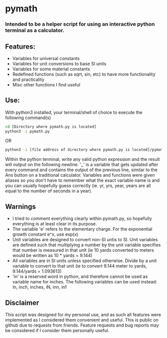 # pymath
### Intended to be a helper script for using an interactive python terminal as a calculator.

## Features:
- Variables for universal constants
- Variables for unit conversions to base SI units
- Variables for some material constants
- Redefined functions (such as sqrt, sin, etc) to have more functionality and practicality
- Misc other functions I find useful

## Use:
With python3 installed, your terminal/shell of choice to execute the following command(s)
```bash
cd [Directory where pymath.py is located]
python3 -i pymath.py
```
OR
```bash
python3 -i [file address of directory where pymath.py is located]/pymath.py
```

Within the python terminal, write any valid python expression and the result will output on the following newline. '_' is a variable that gets updated after every command and contains the output of the previous line, similar to the Ans button on a traditional calculator.
Variables and functions were given aliases so you don't have to remember what the exact variable name is and you can usually hopefully guess correctly (ie. yr, yrs, year, years are all equal to the number of seconds in a year). 

## Warnings
- I tried to comment everything clearly within pymath.py, so hopefully everything is at least clear in its purpose.
- The variable 'e' refers to the elementary charge. For the exponential growth constant e^x, use exp(x)
- Unit variables are designed to convert non-SI untis to SI. Unit variables are defined such that multiplying a number by the unit variable specifies that number is measured in that unit (ie 10 yards converted to meters would be written as 10 * yards = 9.144)
- All variables are in SI units unless specified otherwise. Divide by a unit variable to convert to that unit (ie to convert 9.144 meter to yards, 9.144/yards = 1.093613)
- 'in' is a reserved word in python, and therefore cannot be used as variable name for inches. The following variables can be used instead: In, inch, inches, iN, inn, in1

## Disclaimer
This script was designed for my personal use, and as such all features were implemented as I considered them convenient and useful. This is public on github due to requests from friends. Feature requests and bug reports may be considered if I consider them personally useful.

